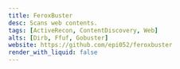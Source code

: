```yaml
---
title: FeroxBuster
desc: Scans web contents.
tags: [ActiveRecon, ContentDiscovery, Web]
alts: [Dirb, Ffuf, Gobuster]
website: https://github.com/epi052/feroxbuster
render_with_liquid: false
---
```

